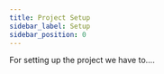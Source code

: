 ```yaml
---
title: Project Setup
sidebar_label: Setup
sidebar_position: 0
---
```

For setting up the project we have to....